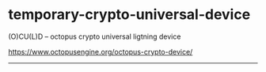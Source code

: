 # temporary-crypto-universal-device
(O)CU(L)D – octopus crypto universal ligtning device


https://www.octopusengine.org/octopus-crypto-device/

---
